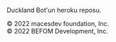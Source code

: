Duckland Bot'un heroku reposu.

© 2022 macesdev foundation, Inc. </br>
© 2022 BEFOM Development, Inc.
